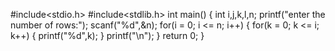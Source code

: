 #include<stdio.h>
#include<stdlib.h>
int main()
{
int i,j,k,l,n;
printf("enter the number of rows:");
scanf("%d",&n);
for(i = 0; i <= n; i++)
{
for(k = 0; k <= i; k++)
{
printf("%d",k);
}
printf("\n");
}
return 0;
}
